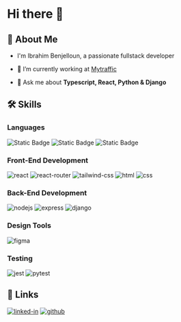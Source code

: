 # Hi there 👋

## 🚀 About Me

- I'm Ibrahim Benjelloun, a passionate fullstack developer

- 🔭 I’m currently working at [Mytraffic](https://www.mytraffic.io/fr/?utm_source=adword&utm_medium=cpc&utm_campaign=sea_brand_protect_fr&utm_term=mytraffic&utm_campaign=NEW+-+Brand+Protect&utm_source=adwords&utm_medium=ppc&hsa_acc=2982417509&hsa_cam=19944227264&hsa_grp=148977408218&hsa_ad=654269994691&hsa_src=g&hsa_tgt=kwd-286469863&hsa_kw=mytraffic&hsa_mt=e&hsa_net=adwords&hsa_ver=3&gclid=Cj0KCQjwoeemBhCfARIsADR2QCsyOkAp4-6teocx-YYk7HHbWwM3Ym9mJZG9h6ApaRbQ8_HGzzRQH-4aAm2LEALw_wcB)

- 💬 Ask me about **Typescript, React, Python & Django**

## 🛠️ Skills

### Languages

![Static Badge](https://img.shields.io/badge/TypeScript-3178C6?style=for-the-badge&logo=typescript&logoColor=white)
![Static Badge](https://img.shields.io/badge/Javascript-323330?style=for-the-badge&logo=javascript&logolColor=F7DF1E)
![Static Badge](https://img.shields.io/badge/Python-3776AB?style=for-the-badge&logo=python&logoColor=white)

### Front-End Development

![react](https://img.shields.io/badge/React-20232A?style=for-the-badge&logo=react&logoColor=61DAFB)
![react-router](https://img.shields.io/badge/React_Router-CA4245?style=for-the-badge&logo=react-router&logoColor=white)
![tailwind-css](https://img.shields.io/badge/tailwind_css-06B6D4?style=for-the-badge&logo=tailwind-css&logoColor=white)
![html](https://img.shields.io/badge/HTML5-E34F26?style=for-the-badge&logo=html5&logoColor=white)
![css](https://img.shields.io/badge/CSS3-1572B6?style=for-the-badge&logo=css3&logoColor=white)

### Back-End Development

![nodejs](https://img.shields.io/badge/node.js-339933?style=for-the-badge&logo=nodedotjs&logoColor=white)
![express](https://img.shields.io/badge/express-000000?style=for-the-badge&logo=express&logoColor=white)
![django](https://img.shields.io/badge/django-092E20?style=for-the-badge&logo=django&logoColor=white)


### Design Tools

![figma](https://img.shields.io/badge/figma-000000?style=for-the-badge&logo=figma&logoColor=white)

### Testing

![jest](https://img.shields.io/badge/Jest-C21325?style=for-the-badge&logo=jest&logoColor=white)
![pytest](https://img.shields.io/badge/Pytest-3776AB?style=for-the-badge&logo=pytest&logoColor=white)

## 🔗 Links

[![linked-in](https://img.shields.io/badge/Linked_In-0077B5?style=for-the-badge&logo=LinkedIn&logoColor=white)](https://linkedin.com/in/ibrahimbenjelloun)
[![github](https://img.shields.io/badge/GitHub-000000?style=for-the-badge&logo=GitHub&logoColor=white)](https://github.com/i-benjelloun)

